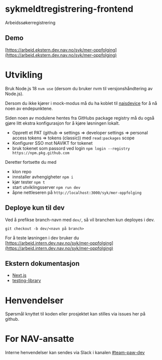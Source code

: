 # sykmeldtregistrering-frontend

Arbeidssøkerregistrering

## Demo

[https://arbeid.ekstern.dev.nav.no/syk/mer-oppfolging](https://arbeid.ekstern.dev.nav.no/syk/mer-oppfolging)

# Utvikling

Bruk Node.js 18 `nvm use` (dersom du bruker nvm til versjonshåndtering av Node.js).

Dersom du ikke kjører i mock-modus må du ha koblet til [naisdevice](https://doc.nais.io/device/) for å nå noen av endepunktene.

Siden noen av modulene hentes fra GitHubs package registry må du også gjøre litt ekstra konfigurasjon for å kjøre løsningen lokalt.

-   Opprett et PAT (github => settings => developer settings => personal access tokens => tokens (classic)) med `read:packages` scope
-   Konfigurer SSO mot NAVIKT for tokenet
-   bruk tokenet som passord ved login `npm login --registry https://npm.pkg.github.com`

Deretter fortsette du med

-   klon repo
-   innstaller avhengigheter `npm i`
-   kjør tester `npm t`
-   start utviklingsserver `npm run dev`
-   åpne nettleseren på `http://localhost:3000/syk/mer-oppfolging`

## Deploye kun til dev

Ved å prefikse branch-navn med `dev/`, så vil branchen kun deployes i dev.

```
git checkout -b dev/<navn på branch>
```

For å teste løsningen i dev bruker du [https://arbeid.intern.dev.nav.no/syk/mer-oppfolging](https://arbeid.intern.dev.nav.no/syk/mer-oppfolging)

## Ekstern dokumentasjon

-   [Next.js](https://nextjs.org/)
-   [testing-library](https://testing-library.com/)

# Henvendelser

Spørsmål knyttet til koden eller prosjektet kan stilles via issues her på github.

# For NAV-ansatte

Interne henvendelser kan sendes via Slack i kanalen [#team-paw-dev](https://nav-it.slack.com/archives/CLTFAEW75)
